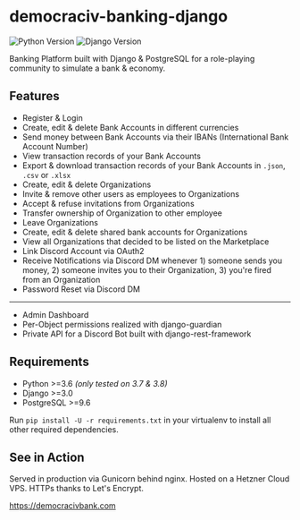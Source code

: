 # democraciv-banking-django

![Python Version](https://img.shields.io/badge/python-3.6%20%7C%203.7%20%7C%203.8%20%7C%203.9-blue) ![Django Version](https://img.shields.io/badge/Django-3-blue)

Banking Platform built with Django & PostgreSQL for a role-playing community to simulate a bank & economy. 


## Features

* Register & Login
* Create, edit & delete Bank Accounts in different currencies
* Send money between Bank Accounts via their IBANs (International Bank Account Number)
* View transaction records of your Bank Accounts
* Export & download transaction records of your Bank Accounts in `.json`, `.csv` or `.xlsx`
* Create, edit & delete Organizations
* Invite & remove other users as employees to Organizations
* Accept & refuse invitations from Organizations
* Transfer ownership of Organization to other employee
* Leave Organizations
* Create, edit & delete shared bank accounts for Organizations
* View all Organizations that decided to be listed on the Marketplace 
* Link Discord Account via OAuth2
* Receive Notifications via Discord DM whenever 1) someone sends you money, 2) someone invites you to their Organization, 3) you're fired from an Organization
* Password Reset via Discord DM

--- 

* Admin Dashboard 
* Per-Object permissions realized with django-guardian
* Private API for a Discord Bot built with django-rest-framework



## Requirements

* Python >=3.6 *(only tested on 3.7 & 3.8)*
* Django >=3.0 
* PostgreSQL >=9.6 

Run `pip install -U -r requirements.txt` in your virtualenv to install all other required dependencies.


## See in Action

Served in production via Gunicorn behind nginx. Hosted on a Hetzner Cloud VPS. HTTPs thanks to Let's Encrypt.

https://democracivbank.com
